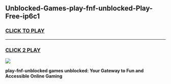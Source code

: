 
## Unblocked-Games-play-fnf-unblocked-Play-Free-ip6c1
<h3>
<a href="https://premium76.site?title=play-fnf-unblocked&ref=12A">CLICK TO PLAY</a></h3>
<hr>

<h3>
<a href="https://premium76.site?title=play-fnf-unblocked&ref=12A">CLICK 2 PLAY</a>
  
</h3>

<a href="https://premium76.site?title=play-fnf-unblocked&ref=12A"><img src="https://clearcache.store/games.png"></a>


**play-fnf-unblocked games unblocked: Your Gateway to Fun and Accessible Online Gaming**
